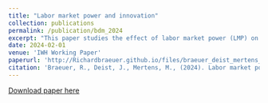 ```yaml
---
title: "Labor market power and innovation"
collection: publications
permalink: /publication/bdm_2024
excerpt: "This paper studies the effect of labor market power (LMP) on firms' innovation decisions and consequently its effect on aggregate growth. We find that LMP is particularly prevalent in structurally weak regions across Europe and is negatively correlated to aggregate productivity and innovation activity. We study the effect of LMP with a firm level data set on the German manufacturing sector 1999-2016. We estimate firms' labor market power, the effect on innovation on productivity and profits. Then we estimate the value of additional innovation for firms in the poorer, labor-market-power-prone East German states and in West Germany. The average firm in the East German states gains between 0.3 and 0.7 Million \euro more from innovation than its equivalent in West Germany. This relationship is reversed for low productivity firms: Low productivity East German firms gain about 1.5 Million \euro more, since innovation allows them to grow to a moderate size and profit from the high labor market power environment. Statically, a one standard deviation change in LMP explains a differential of 10\% of firm-level R\&D spending. As a result, Eastern firms are less productive, smaller, but not necessarily less profitable. Our theoretical framework provides an explanation for these patterns: Firms with high labor market power have less incentives to innovate as their profit function depends to a relatively lesser extent on total factor productivity (TFP). With this new channel and its implication on firm dynamics we provide a new explanation for the persistence of low productivity in structurally weak regions and in particular for the persistence of the productivity gap within Germany."
date: 2024-02-01
venue: 'IWH Working Paper'
paperurl: 'http://Richardbraeuer.github.io/files/braeuer_deist_mertens_2024.pdf'
citation: 'Braeuer, R., Deist, J., Mertens, M., (2024). Labor market power and innovation. IWH Working Paper'
---
```


[Download paper here](http://Richardbraeuer.github.io/files/braeuer_deist_mertens_2024.pdf)